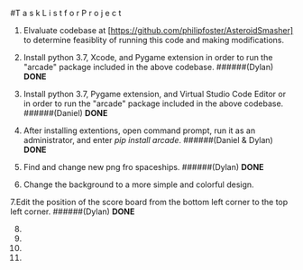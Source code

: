 #T a s k    L i s t    f o r    P r o j e c t

1. Elvaluate codebase at [https://github.com/philipfoster/AsteroidSmasher] to determine feasiblity of running this code and making modifications.

2. Install python 3.7, Xcode, and Pygame extension in order to run the "arcade" package included in the above codebase. ######(Dylan) **DONE**

3. Install python 3.7, Pygame extension, and Virtual Studio Code Editor or in order to run the "arcade" package included in the above        codebase. ######(Daniel) **DONE**

4. After installing extentions, open command prompt, run it as an administrator, and enter *pip install arcade*. ######(Daniel & Dylan) **DONE**

5. Find and change new png fro spaceships.  ######(Dylan)  **DONE**

6. Change the background to a more simple and colorful design.

7.Edit the position of the score board from the bottom left corner to the top left corner.  ######(Dylan) **DONE**

8.

9.

10.

11.

